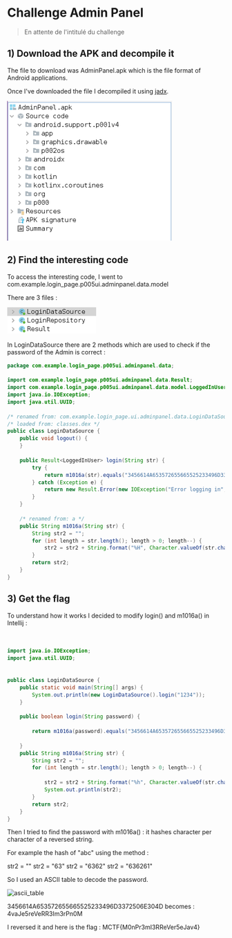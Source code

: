 # Challenge Admin Panel

> En attente de l'intitulé du challenge

## 1) Download the APK and decompile it

The file to download was AdminPanel.apk which is the file format of Android applications.

Once I've downloaded the file I decompiled it using [jadx](https://github.com/skylot/jadx).

![jadx](https://github.com/arueco/write-up/blob/main/Midnight%20Flag%20CTF/images/jadx.png)

## 2) Find the interesting code 

To access the interesting code, I went to com.example.login_page.p005ui.adminpanel.data.model

There are 3 files :

![login_files](https://github.com/arueco/write-up/blob/main/Midnight%20Flag%20CTF/images/login_files.png)

In LoginDataSource there are 2 methods which are used to check if the password of the Admin is correct :

```java
package com.example.login_page.p005ui.adminpanel.data;

import com.example.login_page.p005ui.adminpanel.data.Result;
import com.example.login_page.p005ui.adminpanel.data.model.LoggedInUser;
import java.io.IOException;
import java.util.UUID;

/* renamed from: com.example.login_page.ui.adminpanel.data.LoginDataSource */
/* loaded from: classes.dex */
public class LoginDataSource {
    public void logout() {
    }

    public Result<LoggedInUser> login(String str) {
        try {
            return m1016a(str).equals("3456614A653572655665525233496D3372506E304D") ? new Result.Success(new LoggedInUser(UUID.randomUUID().toString(), "Admin")) : new Result.Error(new Exception("blep"));
        } catch (Exception e) {
            return new Result.Error(new IOException("Error logging in", e));
        }
    }

    /* renamed from: a */
    public String m1016a(String str) {
        String str2 = "";
        for (int length = str.length(); length > 0; length--) {
            str2 = str2 + String.format("%H", Character.valueOf(str.charAt(length - 1)));
        }
        return str2;
    }
}
```
## 3) Get the flag

To understand how it works I decided to modify login() and m1016a() in Intellij :

```java


import java.io.IOException;
import java.util.UUID;


public class LoginDataSource {
    public static void main(String[] args) {
        System.out.println(new LoginDataSource().login("1234"));
    }

    public boolean login(String password) {
                                     
        return m1016a(password).equals("3456614A653572655665525233496D3372506E304D");

    }
    public String m1016a(String str) {
        String str2 = "";
        for (int length = str.length(); length > 0; length--) {

            str2 = str2 + String.format("%h", Character.valueOf(str.charAt(length - 1)));
            System.out.println(str2);
        }
        return str2;
    }
}

```
Then I tried to find the password with m1016a() : it hashes character per character of a reversed string.

For example the hash of "abc" using the method :

str2 = ""
str2 = "63"
str2 = "6362"
str2 = "636261"

So I used an ASCII table to decode the password.

![ascii_table](https://naveenr.net/content/images/2017/03/ascii-codes.gif)

3456614A653572655665525233496D3372506E304D becomes : 4vaJe5reVeRR3Im3rPn0M 

I reversed it and here is the flag : MCTF{M0nPr3mI3RReVer5eJav4}

